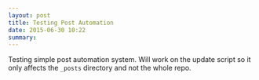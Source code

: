 ```yaml
---
layout: post
title: Testing Post Automation
date: 2015-06-30 10:22
summary: 
---
```

Testing simple post automation system. Will work on the update script so it only affects the ```_posts``` directory and not the whole repo.
